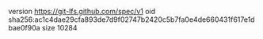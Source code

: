 version https://git-lfs.github.com/spec/v1
oid sha256:ac1c4dae29cfa893de7d9f02747b2420c5b7fa0e4de660431f617e1dbae0f90a
size 10284
